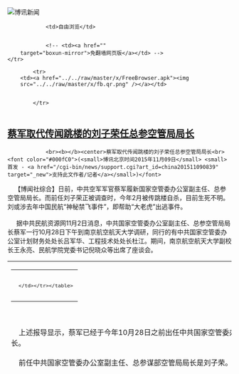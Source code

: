 

<img src="../../raw/master/x/logo_40.gif" alt="博讯新闻"/>
<table>
    <tr>
                
                <td>自由浏览</td>
        
        
                <!-- <td><a href=""
        target="boxun-mirror">免翻墙网页版</a></td> -->
    </tr>
    
            <tr>
        <td><a href="../../raw/master/x/FreeBrowser.apk"><img
        src="../../raw/master/x/fb.qr.png" /></a></td>

        
            </tr>
</table>
<h2>
	<a href="http://www.boxun.com/news/gb/china/2015/11/201511090839.shtml" target="boxun-mirror">蔡军取代传闻跳楼的刘子荣任总参空管局局长</a>
</h2>
<p><tr>
<td class="F11" colspan="2" style="line-height:18pt; font-family:宋体; font-size: 12pt;padding:10px;border-top:0"> 

                <br><b></b><center>蔡军取代传闻跳楼的刘子荣任总参空管局局长<br><font color="#000fC0">(<small>博讯北京时间2015年11月09日</small> <small>首发 - <a href="/cgi-bin/news/support.cgi?art_id=china201511090839" target="_new">支持此文作者/记者</a></small>)</font>
</center>
                <!--bodystart-->     【博闻社综合】日前，中共空军军官蔡军履新国家空管委办公室副主任、总参空管局局长。而前任刘子荣正被调查时，今年2月被传跳楼自杀，目前生死不明。刘或涉去年中国民航“神秘禁飞事件”，即帮助“大老虎”出逃事件。<br>
    <br>
     据中共民航资源网11月2日消息，中共国家空管委办公室副主任、总参空管局局长蔡军一行10月28日下午到南京航空航天大学调研，同行的有中共国家空管委办公室计划财务处处长吕军华、工程技术处处长杜江。期间，南京航空航天大学副校长王永亮、民航学院党委书记倪晓众等出席了座谈会。 
<table cellpadding="4" align="left" border="0" width="300" height="250"><tr><td>
<table cellpadding="2" cellspacing="0" border="0"><tr><td align="center" style="line-height:18pt; font-family:宋体; font-size: 10pt;padding:10px;border-top:0">

<!-- boxun.com_300x250_article-embed_chinese -->

<!-- boxun.com_300x250_article-embed_chinese -->
<div id="box006">
<script type="text/javascript">

</script>
</div>


     </td></tr></table>
</td></tr></table>
<br>
                       <br>
    上述报导显示，蔡军已经于今年10月28日之前出任中共国家空管委办公室副主任、总参空管局局长一职。蔡军曾任中共空军司令部航管部部长。<br>
    <br>
    前任中共国家空管委办公室副主任、总参谋部空管局局长是刘子荣。<br>
    <br>
    而据法广于 2015-02-12报道，中国空域管制的最高机构国家空管委办公室，副主任刘子荣大校于本月10日跳楼自杀，目前生死不明。报道指，刘跳楼前正接受军委纪委的调查。<br>
    <br>
    有港媒指刘子荣应知晓去年7月到8月波及华北地区12大机场航班“神秘禁飞事件”的内幕。也有分析称，刘或因帮助“大老虎”出逃而接受军纪委调查。<br>
    <br>
    当时民航“禁飞”期间，有消息称，中共一高级将领男扮女装、使用假护照企图出逃被海关拦截，其级别与不薄（注：徐才厚）相当。该消息暗指郭伯雄出逃。<br>
    <br>
    “神秘禁飞事件”期间，外界广传多名空军将领被调查，其中包括北京军区空军政治部副主任陈红岩、广州军区空军后勤部部长王声、成都军区空军政治部主任王毅等。<br>
    <br>
    目前，此传言中提及的3名空军将领中，除成都军区空军政治部主任王毅外，陈红岩和王声被调查。<br>
    <br>
    空管委目前的主任是副总理马凯，这个职位自空管委在1986年1月成立以来，一般皆由国务院副总理兼任，在马凯之前的主任有李鹏、邹家华、吴邦国、黄菊和张德江。<br>
    <br>
    博闻社详细报道：<a href="http://bowenpress.com/news/bowen_39131.html">蔡军取代传闻跳楼的刘子荣任总参空管局局长</a>
 [博讯首发,转载请注明出处]- <a href="/cgi-bin/news/support.cgi?art_id=china201511090839" target="_new">支持此文作者/记者</a><!--bodyend-->(博讯 boxun.com) <br><!----> 330839       
<hr>
<table width="620"><tr><td>
<b></p>
<p>
	<small> ============== 8小时前</small>
</p><h2>
	<a href="http://www.boxun.com/news/gb/china/2015/11/201511071535.shtml" target="boxun-mirror">新华社女记者齐力反腐受迫害含冤惨死请看博讯热点：打压媒体和记者</a>
</h2>
<p><tr>
<td class="F11" colspan="2" style="line-height:18pt; font-family:宋体; font-size: 12pt;padding:10px;border-top:0"> 

                <br><b></b><center>新华社女记者齐力反腐受迫害含冤惨死<br><font color="blue" size="2">请看博讯热点：<a href="/hot/xinwenziyou.shtml">打压媒体和记者
</a></font><br><font color="#000fC0">(<small>博讯北京时间2015年11月07日</small> <small>首发 - <a href="/cgi-bin/news/support.cgi?art_id=china201511071535" target="_new">支持此文作者/记者</a></small>)</font>
</center>
                <!--bodystart-->      齐力（前排中）1998年和新华社记者在一起。<br>
    <div align="center"><img src="http://www.open.com.hk/images/upload_images/20151023reader.jpg" width="500"></div>
<br>
    <br>
    2015年10月17日，新华社原《人居》杂志记者齐力的家人怀抱着她的骨灰，从千里之外的兰州回到北京，安葬在北京近郊离她母亲不远的墓地里。斯人逝去，家人悲痛不已。<br>
    <br>
    2014年4月8日，因参与举报内部腐败惨遭冤狱错案导致身体营养极度不良的齐力，被家人紧急送往解放军306医院，初步诊断为极重度缺铁性贫血、低蛋白血症、低钾血症、腹腔积液等八大疾病，不久发现罹患严重的结肠癌并伴出血，遂被紧急转往北京解放军某部总医院，5月19日，院方组织专家作了切除手术，身体严重消瘦脱形的齐力被重点监护，经受了人生命运的严峻考验。这一天，恰恰也是她与另一名新华社记者冯杰遭受冤狱错案九周年的纪念日。<br>
    <br>
    2005年5月19日，她和同事冯杰因举报新华社个别官员的青岛土地腐败，被腐败贪官倒打一耙，构陷伪证和多种罪名，先后移交司法，投入监牢，从此开始了人间炼狱和长达十年的维权上访之路。<br>
    <br>
     此案惊动高层。<br>
    <br>
    2009年，最高人民法院查明并认定记者案件是一个错案，齐力、冯杰先后两次被一审、二审两级法院宣判无罪；2010年，他们举报的腐败分子被新华社“开除党籍，开除公职”；2013年，举报人之一的冯杰被新华社恢复记者工作，但齐力仍在蒙受不白之冤。<br>
    <br>
           本该同时与冯杰恢复工作的齐力，在新华社个别人的影响下被人为搁置，而这一搁置，导致阴阳两界，竟然成了女记者齐力与世人的永别。<br>
    <br><center><font size="4"><b>             记者举报新华社土地腐败相继被抓捕</b></font></center>
<br>
    <br>
    1995年，齐力被人招聘到新华社山东分社，有人蒙骗并颁发给她“新华社记者证”，实际上是在新华社山东分社从事多个部门的经营工作，长达八年。2003年，她被调聘为新华社《人居》杂志记者，在山东地区继续为新华总社所属的《人居》杂志采编稿件，并代理经营任务。<br>
    <br>
    2003年5月，国家审计署、国土资源部等“五部委”在青岛崂山等地清理违法占地，新华社青岛支社的两宗非法用地曝光。《中国审计》等媒体曾对此进行了报导。<br>
    <br>
     这两宗土地，是青岛支社原社长刘海民利用批评报道向崂山区委原书记王雁要求划拨的“新华社办公用地”。其中一宗42亩位于青岛市黄金地段，刘海民秘密倒卖给两家个体开发商，分别建成“碧佛利山庄”和“碧佛林山庄”，售出的商品房达4万平方米，涉案约6亿元。<br>
    <br>
     随着“五部委”对崂山土地非法开发的查实，王雁、于志军等一批地方贪官被逮捕法办，震惊全国的“崂山土地大案”案发，但在新华社高官庇护下，涉案的新华社官员没有受到任何处理。<br>
    <br>
    2003年8月，驻青岛的新华社高级记者冯杰和支社职工依据程序向上级组织实名举报土地腐败，齐力也参与举报，并当面向总社相关领导控告内部腐败，由此引来杀身之祸，相继被查。<br>
    <br>
    2003年11月，新华社监察局张彦民等人随着“视察”的新华社社长田聪明到山东分社，表面上调查青岛土地腐败大案，实际上却在秘密排查反腐举报人。不久，诬告齐力为“社会不法人员、无业人员”、伙同冯杰“违规索取宣传费”的匿名信集中出笼。<br>
    <br>
    2005年5月初，冯杰向新华社社长田聪明实名举报山东分社社长张民华、青岛支社社长刘海民和总社纪检干部张彦民在崂山土地大案中涉嫌腐败及打击报复举报人等问题。5月10日，新华社却派张彦民等人对冯杰立案审查，审查全程被完整的记录在一张录音光盘上，双方针锋相对，争辩激烈：<br>
    <br>
     冯杰：“按你的说法，杀头都可以了，我都被判死（刑）了”<br>
    <br>
    张彦民：“你死了，你活该！”・・・・・・“领导叫你死，你就得死！”<br>
    <br>
    一位内幕知情者事后称：“田聪明直接指示张民华找山东省委书记，要张高丽在他的电话记录上签字，交省政法委和省公安厅逮捕冯杰。在中国，有这样部门直接出面干涉司法，逮捕自己手下人的吗？这不是明显的打击报复整人吗？”<br>
    <br>
    2005年5月19日，正住院的冯杰，被张民华和张彦民率领的公安干警强行拔掉针头，秘密抓走。<br>
    <br>
     同年8月6日，被人出具众多伪证诬告为“假记者”的新华社《人居》杂志记者齐力又遭拘捕。<br>
    <br><center><font size="4"><b>            新华社出具大量伪证   真记者被诬告为“假记者”</b></font></center>
<br>
    <br>
    连续四天三夜80多个小时的刑讯逼供，让记者忍受了难以名状的痛楚，非法取证37天，“敲诈勒索”罪仍不成立，但在以权压法和贪官合谋下，遂被改以“诈骗”罪名强行逮捕。<br>
    <br>
     十个月的反复侦查，证据不足，检察院决定撤诉。但张民华急赴青岛，导致强行起诉。<br>
    <br>
     又经十个月的三次公开审理，一审法院查明了所谓的诈骗犯罪指控，实质上是冯杰介绍齐力完成社办报刊广告代理业务、为新华社创收的基本事实，俗称“拉广告”。<br>
    <br>
     起诉书指控的焦点，是冯杰虚构齐力的记者身份。而法庭查明的真相是，齐力的经营人员和记者身份，是山东分社和新华社《人居》杂志社授予并公示的，不是冯杰虚构的。<br>
    <br>
     法庭查明，冯杰只是一个介绍人，没有参入经营和分配，分文未得。两位记者主观上没有占有他人财物的目的，客观上没有虚构事实和隐瞒真相，也没有占有他人财物的结果。<br>
    <br>
     新华社个别人为诬告陷害反腐记者，出具了大量的伪证：<br>
    <br>
     如，新华社诬陷齐力是社会上的“无业不法人员”；经法庭查实，齐力自1995年就被聘约山东分社工作，有多年的工资档案和诸多旁证，直至2003年，整整八年的工作经历，形成完整的证明体系。<br>
    <br>
     如，齐力自2003年被聘约为新华社《人居》杂志记者，直至2005年受迫害被捕时，《人居》杂志每一期的版权页“记者部”名单上都刊有齐力的名字，并有许多署名“人居记者：齐力”的文章和照片，总编辑刘广军曾亲笔书写了多封“记者介绍信”，案发后却谎称齐力是“假记者”；直至法庭传讯，经过司法鉴定，证实是刘广军出具伪证・・・・・・<br>
    <br>
    齐力被人构陷为“假记者”的依据之一是她没有国家新闻出版署统一颁发的《新闻记者证》，实践中，报社的聘任记者大量存在，律师指称，如按照这一“标准”，新闻界的近半记者都是“假记者”。而事实上，齐力证件齐全，经司法审查，其新华社《人居》记者的身份铁证如山。<br>
    <br>
     经过多年司法审查，两级人民法院对齐力在新华社工作十年的经历和《人居》杂志记者的身份予以确认，《国家赔偿书》明确认定：“齐力，新华社《人居》杂志记者”，这与新华社的虚假报案公文中诬陷齐力是“社会无业人员”等形成鲜明对照。<br>
    <br>
     庭审查明，新华社移交司法的40余份证言和公函，伪证多达37份，令人震惊。<br>
    <br><center><font size="4"><b>            最高法和两级法院： 记者无罪  八大罪名莫须有</b></font></center>
<br>
    <br>
     一审法院前后两个合议庭均认定记者无罪，但在上级权力的粗暴干涉下，2007年2月3日，法院还是以“诈骗罪”罪名，强行判决齐力、冯杰两名记者有期徒刑三年、缓刑四年，酿出冤案。<br>
    <br>
        面对权大还是法大，中国法学会刑法研究会会长赵秉志及周道鸾、陈兴良、张明楷、陈卫东、田文昌等著名专家对本案进行了联合论证，结论是：冯杰介绍和齐力为社办报刊代理广告的行为不符合诈骗罪的构造，记者没有虚构事实和占有他人财物，不构成诈骗罪。<br>
    <br>
     法学专家指出，青岛公、检、法几道司法程序，没能阻止冤假错案的发生，令人遗憾。<br>
    <br>
    2007年7月25日，青岛二审法院公开审理此案。律师指出：一审判决的认定事实和法律适用严重不当，没有受害人的诈骗案是一大新闻，如果就此强判记者诈骗罪，那么，中国有“拉广告”行为的数十万记者都会成为诈骗犯。<br>
    <br>
     开庭之后，久拖不判，长达两年。<br>
    <br>
     有人罗列出八大罪名，均不成立，二审期间长达745天没有结案，后上报多种罪名请示至北京。<br>
    <br>
     最高人民法院全面慎重的阅卷审查案件，表现出的法治精神和证据原则令人尊重。2009年2月，最高人民法院一纸权威结论，为权法之间摇摆不定的案件明确定性：记者无罪。<br>
    <br>
     新华社有人在省、市、区三级法院干涉司法公正，二审法院裁定：发回重审，案件又久拖不判。<br>
    <br>
    2009年11月3日，一审法院重新开庭审查后依法判决：<br>
    <br>
     被告人冯杰无罪。被告人齐力无罪。<br>
    <br>
     但新华社频繁干涉司法的后果，是在《无罪判决书》中强加违纪猜测，记者当庭抗议，提出上诉。<br>
    <br>
    2010年2月3日，青岛二审法院纠正了一审法院对冯杰、齐力二人共同行为的错误认定，否决了对冯杰撰写批评报导的不实猜测，下达了纠正一审错误、维持记者无罪、无错的终审判决。<br>
    <br>
     经过长达4年7次公开或秘密开庭的司法审查，一审法院和二审法院的两次无罪无错判决，不仅从法律层面上，还从纪律层面上，查明了记者无罪、无错的案件真相，彻底还以清白。<br>
    <br><center><font size="4"><b>  新华社对腐败分子网开一面     但对反腐举报人冷酷无情</b></font></center>
<br>
    <br>
     记者被判无罪后，中纪委驻新华社纪检部门对记者举报的青岛土地腐败大案再一次进行了内部调查，查实了腐败问题，宣告记者举报属实。但在个别人的包庇下，2010年底，新华社仅仅宣布对青岛支社原社长刘海民“开除党籍，开除公职”、责令山东分社原社长张民华做出深刻检查，并没有把犯罪嫌疑人移交司法。<br>
    <br>
     在记者的持续举报下，最高人民检察院曾指示基层检察院司法调查青岛土地腐案，犯罪嫌疑人基本被锁定，但嫌犯妻子数度跑北京，求见新华社的“保护伞”，土地腐案调查中止，再次成为悬案。<br>
    <br>
     迟到的正义，还在徘徊。<br>
    <br>
     在中央强劲反腐和中央督导组、中央巡视组相继进驻新华社的背景下，2013年8月2日，新华社召开协调会，决定对冯杰、齐力恢复工作。但下发的《会议纪要》显示，并没有给记者反腐受害的案件性质作出定性准确的组织结论，没有恢复名誉和平反昭雪，更没有对记者齐力恢复工作、名誉和待遇。<br>
    <br>
     要求隐去姓名的同事说，新华社仅仅公布让冯杰上班，齐力没有恢复工作，到底是怎么一回事，大家还是一头雾水。面对尴尬的处境，记者发问：反腐举报人，难道只有被逮捕、被判刑、被冷遇、被禁言、被追杀、被边缘化的命运吗！<br>
    <br>
     常年的冤狱错案，让齐力痛不欲生。她曾在鸣冤信中，如泣如诉的控告了冤狱造成的悲惨命运：被非法羁押期间，她被剥夺了人生自由，生命权、人格权、名誉权等惨遭践踏，基本的人权不得保障。长期的营养不良、严重贫血，导致骨瘦如柴、血管扁瘪，多次晕厥，抢救时针头都扎不进血管・・・・・・<br>
    <br>
    图为在北京解放军某部总医院重症监护室的女记者齐力<br>
    <img src="http://www.boxun.com/news/images/2015/11/201511071535china2.jpg" alt="新华社女记者齐力反腐受迫害含冤惨死"><p><br>
    <br>
    多年的惊恐、愤懑、压抑、焦虑和没有来源的生活压力，让齐力及其家人身心受到严重摧残，齐力和弟弟、小妹相继罹患癌症，全家人陷入几近绝望的境地。十年的严重营养不良和极度贫血，让齐力的血红蛋白仅仅剩下不足2克，生命垂危，经医院紧急抢救，九死一生的齐力还是没有摆脱炼狱癌病的魔爪。<br>
    <br>
     期间，冯杰多次呼吁新华社尽快按照协调会决定恢复齐力工作，伸以援手，齐力也多次抱病信访，齐力的家人也多次上访找到社领导，但新华社置若罔闻，彼此推诿。<br>
    <br>
     残酷的冤狱折磨，和新华社的无情冷漠，带给齐力和家人致命的打击，2014年3月，备受惊吓的齐力老母亲不幸故逝。时隔一年多，饱尝苦难的齐力也撒手西去。<br>
    <br>
     齐力的家人赵洪（音）悲愤的说：“新华社这样的不讲法治、不讲公理，诬陷好人，见死不救，天理何在啊”。<br>
    <br>
     记者辗转联系上另一举报人家人，冯杰律师表示：国家宪法和法律明确规定“任何组织和个人不得非法经营土地”，但新华社个别官员在青岛、济南等地非法经营倒卖多宗土地，涉案422亩，案值高达几十亿元。新华社有人公开的包庇腐败，对腐败分子网开一面，但对反腐举报人却残酷迫害，无情打击。迫害的司法手段用尽了，又长期使用拖时间、推皮球、找问题、不作为等行政手段，软刀子杀人，齐力和她母亲为此付出了生命的代价，教训惨痛。<br>
    <br>
     冯杰方面指称，他们举报的土地腐案，无论从涉案金额上，还是从涉案高官级别上，以及对反腐举报人制造冤狱“杀人灭口”、包庇腐败分子逍遥法外的涉案性质上，已成为新华社八十多年历史上最严重的贪渎腐败系列案件。<br>
    <br>
    新华社迫害反腐记者证据:图为身戴手铐脚镣在监牢中蒙冤受难的新华社记者冯杰。<br>
    <img src="http://www.boxun.com/news/images/2015/11/201511071535china3.jpg" alt="新华社女记者齐力反腐受迫害含冤惨死"></p>
<p><br>
    <br>
     冯杰和齐力家人坚信，腐败分子和制造命案、包庇腐败的渎职犯罪者，迟早会遭到人民的清算，以告慰含冤惨死的反腐英灵，彰显天道正义。 （郑义）
 [博讯首发,转载请注明出处]- <a href="/cgi-bin/news/support.cgi?art_id=china201511071535" target="_new">支持此文作者/记者</a><!--bodyend-->(博讯 boxun.com) <br><!-- .hk/images/upload_images/20151023reader.jpg http://upload.bx.tl/news/temp13/201511070034361.JPG http://upload.bx.tl/news/temp13/201511070034362.jpg--> 131535       
</p>
<hr>
<table width="620"><tr><td>
<b></p>
<p>
	<small> ============== 2天前</small>
</p><h2>
	<a href="http://www.boxun.com/news/gb/intl/2015/11/201511062028.shtml" target="boxun-mirror">消息证实：香港出版商阿海被从泰国绑架回国！请看博讯热点：打压媒体和记者</a>
</h2>
<p><tr>
<td class="F11" colspan="2" style="line-height:18pt; font-family:宋体; font-size: 12pt;padding:10px;border-top:0"> 

                <br><b></b><center>消息证实：香港出版商阿海被从泰国绑架回国！<br><font color="blue" size="2">请看博讯热点：<a href="/hot/xinwenziyou.shtml">打压媒体和记者
</a></font><br><font color="#000fC0">(<small>博讯北京时间2015年11月06日</small> <small>首发 - <a href="/cgi-bin/news/support.cgi?art_id=intl201511062028" target="_new">支持此文作者/记者</a></small>)</font>
</center>
                <!--bodystart-->                     李 方<br>
    <br>
    今天，根据可靠消息来源证实，已经失踪两周的瑞典籍香港出版商阿海（桂民海），确实被中共从泰国境内绑架回国。一同被抓的有四人，另一人吕波，其他两人目前不知姓名，他们是阿海在香港出版公司的员工，均是在深圳被抓。<br>
    此前，来自泰国和香港的消息，已经在猜测阿海失踪缘于中共绑架。今天的消息来源更进一步证实此事属实，但是消息来源要求不得透露来自何方，以免被中共扣上泄密或刺探情报罪名。<br>
    阿海在泰国芭提雅有一处公寓，估计是在这里居住期间被盯上和带走。如果阿海被弄回国内，预计会被扣上间谍罪的帽子，判刑。<br>
    昨日博讯曾有消息报道此事。<br>
    桂明海（阿海）北大毕业后到德国留学，后入籍瑞典。近年到香港创办一些出版社，专门出版政治书籍；还与人合作创办巨流发行公司，并于去年收购了铜锣湾书店。阿海等出版的书籍遍布在尖沙咀、旺角、北角、铜锣湾的报摊。阿海为瑞典国籍，还有消息称，阿海创办的巨流发行公司和铜锣湾书店的吕波等三名员工，已在深圳被抓。<br>
    阿海数年来在香港出版了一些政治类图书，以揭露中共贪腐内幕和北京高层内斗为卖点，一些图书经过游客之手传到了国内。其中也不乏写到习近平等现任中共领导人黑幕的。据香港出版界人士认为，这些所谓的揭露黑幕，也许刺伤了现任领导层，是阿海被从泰国绑架的主要原因。<br>
    这是中共近年来又一次跨境政治绑架。以前较为著名的是王炳章。泰国这边曾经绑架了一个不知名的大陆异议人士王一鸣。<br>
    对于香港出版界，2013年10月香港晨钟书局总编辑姚文田在深圳被抓，后被以偷运化学品的“罪名”判监10年。 2014年5月30日，《新维》、《脸谱》杂志老板王建民被深圳市公安局抓捕。种种迹象表明，北京当局已经多方位对香港出版业人士进行打压。<br>
    据传，最近中共国安部门出版了一本污蔑海外民运界的书，其中就有一节专门写到了桂民海。如下：<br>
    <img src="http://www.boxun.com/news/images/2015/11/201511062028intl1.jpg" alt="消息证实：香港出版商阿海被从泰国绑架回国！"><p><br>
    书名《婆娑谍影》<br>
    <img src="http://www.boxun.com/news/images/2015/11/201511062028intl2.jpg" alt="消息证实：香港出版商阿海被从泰国绑架回国！"></p>
<p><br>
    第九个是桂民海<br>
    <img src="http://www.boxun.com/news/images/2015/11/201511062028intl3.jpg" alt="消息证实：香港出版商阿海被从泰国绑架回国！"></p>
<p><br>
    写桂民海的一节<br>
    <img src="http://www.boxun.com/news/images/2015/11/201511062028intl4.jpg" alt="消息证实：香港出版商阿海被从泰国绑架回国！"></p>
<p>
 [博讯首发,转载请注明出处]- <a href="/cgi-bin/news/support.cgi?art_id=intl201511062028" target="_new">支持此文作者/记者</a><!--bodyend-->(博讯 boxun.com) <br><!-- http://upload.bx.tl/news/temp13/201511060521381.jpg http://upload.bx.tl/news/temp13/201511060521382.jpg http://upload.bx.tl/news/temp13/201511060521383.jpg http://upload.bx.tl/news/temp13/201511060521384.jpg--> 4882028       
</p>
<hr>
<table width="620"><tr><td>
<b></p>
<p>
	<small> ============== 3天前</small>
</p><h2>
	<a href="http://www.boxun.com/news/gb/china/2015/11/201511060853.shtml" target="boxun-mirror">中石化更多黑幕：新旧高层勾结、巨额资金流失请看博讯热点：反腐打老虎</a>
</h2>
<p><tr>
<td class="F11" colspan="2" style="line-height:18pt; font-family:宋体; font-size: 12pt;padding:10px;border-top:0"> 

                <br><b></b><center>中石化更多黑幕：新旧高层勾结、巨额资金流失<br><font color="blue" size="2">请看博讯热点：<a href="/hot/tiger.shtml">反腐打老虎
</a></font><br><font color="#000fC0">(<small>博讯北京时间2015年11月06日</small> <small>首发 - <a href="/cgi-bin/news/support.cgi?art_id=china201511060853" target="_new">支持此文作者/记者</a></small>)</font>
</center>
                <!--bodystart-->     《博讯》杂志11月号独家曝光中石化高层淫乱、腐败，引起业界关注，博讯接连收到更多资料，令人震惊的更多黑幕将逐渐揭开。<br>
    <br>
     最新信息显示，10月15日，中国石化集团公司在海南洋浦组织召开中石化（香港）海南洋浦成品油保税库建设项目问题整改工作现场会，声称要进一步贯彻落实中央巡视组反馈意见，加大整改力度，强化责任追究，发挥警示作用，推进全面从严治党、从严治企，为企业持续健康发展提供坚强保障。与会者观看了《查处洋浦成品油保税库建设项目违纪违法系列案件纪实片》，对相关违规违纪违法问题查处情况进行了通报，十建公司 、中石化 （香港）公司、工程部、集团财务部、炼化工程公司等5家单位做了表态发言。 
<table cellpadding="4" align="left" border="0" width="300" height="250"><tr><td>
<table cellpadding="2" cellspacing="0" border="0"><tr><td align="center" style="line-height:18pt; font-family:宋体; font-size: 10pt;padding:10px;border-top:0">

<!-- boxun.com_300x250_article-embed_chinese -->

<!-- boxun.com_300x250_article-embed_chinese -->
<div id="box006">
<script type="text/javascript">

</script>
</div>


     </td></tr></table>
</td></tr></table>
<br>
                       <br>
    但是他们没有公开的一个秘密就是，这是一个根本不应该投资的项目！完全是苏树林当政时期，为他及家人谋取私利而度身定做的项目，由时任香港公司的一把手张国强〔巳因受贿罪被香港法院判刑〕具体实施执行的。所以这不是一个仅仅是投资失误的项目，从开头就注定是一个盗取国家财产的陷井，所有的工程都由苏的家人暗中包揽再转包。至今工程费用巳超支逾20亿。苏调任高升后，接任的傅成玉明知项目有问题却装聋作哑，继续投资支持，对张国强及有关人等给予庇护，自己也从中渔利。所以张国强最终是因在香港受贿被廉政公署拘捕，而非中石化主动采取措施，从而可见中石化高层是如何狼狈为奸的！<br>
    <br>
    消息称，还有以下至今未有处理的事项：<br>
    广东石化的财务总监田杭良擅自挪用5000万美元给民企广东南方石油公司的肖亮平使用，所涉资金至今未能追回。但未闻任何处理措施，竟不了了之？<br>
    <br>
    集团财务总监戴厚良兼任香港中石化化工销售公司董事长，该化工销售公司的业务负责人竟内外勾结，开出信用证购货，而对方只使用假单椐兑现信用证，并无实质交货。导致近一亿美元的流失！至今亦未闻有任何的处理，又是不了了之？<br>
    <br>
    曾因张国强受贿案件而被香港廉政公署要求协助调查的中石化香港公司燃油公司负责人张伟，每年都令公司业务亏损3至5亿元。目前仍然消遥自在，视中纪委的禁令如无物。就在10月25日左右还使用公费在深圳东部华侨城打高尔球及吃喝玩乐。<br>
    <br>
    看看中石化集团的内部管理已经到了何等混乱的地步？对抗中央及中纪委的决心是如何之大！<br>
    <br>
    本系列报道博讯将会不断跟进。
 [博讯首发,转载请注明出处]- <a href="/cgi-bin/news/support.cgi?art_id=china201511060853" target="_new">支持此文作者/记者</a><!--bodyend-->(博讯 boxun.com) <br><!----> 400852       
<hr>
<table width="620"><tr><td>
<b></p>
<p>
	<small> ============== 3天前</small>
</p><h2>
	<a href="http://www.boxun.com/news/gb/intl/2015/11/201511061824.shtml" target="boxun-mirror">确认：中共已替姜野飞董广平缴罚金，紧急联络接收国请看博讯热点：抗议示威</a>
</h2>
<p><tr>
<td class="F11" colspan="2" style="line-height:18pt; font-family:宋体; font-size: 12pt;padding:10px;border-top:0"> 

                <br><b></b><center>确认：中共已替姜野飞董广平缴罚金，紧急联络接收国<br><font color="blue" size="2">请看博讯热点：<a href="/hot/protest.shtml">抗议示威
</a></font><br><font color="#000fC0">(<small>博讯北京时间2015年11月06日</small> <small>首发 - <a href="/cgi-bin/news/support.cgi?art_id=intl201511061824" target="_new">支持此文作者/记者</a></small>)</font>
</center>
                <!--bodystart-->                                李 方<br>
    <br>
     联合国难民署官员说：中共替姜野飞董广平交了罚金 
<table cellpadding="4" align="left" border="0" width="300" height="250"><tr><td>
<table cellpadding="2" cellspacing="0" border="0"><tr><td align="center" style="line-height:18pt; font-family:宋体; font-size: 10pt;padding:10px;border-top:0">

<!-- boxun.com_300x250_education-article-embed_chinese -->
<div id="box011">
<script type="text/javascript">

</script>
</div>

     </td></tr></table>
</td></tr></table>
<br>
                       今日下午得到消息，联合国难民署官员约谈姜野飞妻子楚玲，和董广平妻子谷书花，明确告诉他们：“中共已经在今天上午替姜野飞董广平缴纳了罚金，因此，现在他们二人随时有被引渡危险。”<br>
    <br>
    难民署火速批准姜野飞董广平家属难民身份<br>
    与此同时，难民署启动紧急措施，于今天下午，快速批准了楚玲、谷书花和女儿董雪睿的难民身份，为第三国接收他们扫清了障碍。<br>
    难民署官员说，他们也在紧急联络接收国，接收他们。<br>
    楚玲告诉记者：“今天下午，我在联合国难民署泰国办事处门口举牌，要求救助我丈夫，UN官员将我叫进去，在办公室和我正式谈话，并且有翻译。翻译明确说，中共已经在今天早上替我丈夫和董广平交了罚款。难民署官员说，他们也很紧张，正在紧急运作。随后，递给了我难民证，我被快速批准了。官员还说，要我们尽快筹集每人5万泰铢的保释金，将二人保释出来。官员说，他们关在移民监狱里，难民署不能保证他们的安全。”<br>
    “现在，筹集这5万泰铢保释金是个大麻烦。”楚玲对记者说。<br>
    记者同时拨通谷书花电话，正是她也在今天下午和女儿一起获批难民身份。“今天下午难民署通知我很女儿，给了我们难民证。现在5万泰铢保释金和联系接收国，是最大的问题。”谷书花说。<br>
    <br>
    呼吁紧急捐款，帮助姜野飞董广平缴纳保释金！<br>
    姜野飞、董广平现在继续每人五万泰铢（约合一万元人民币）保释金，难民署官员说，他们在移民监狱里面很难保证安全，保释出来等待接收过安置，相对会安全些。目前，他们的家属已经开通了捐款账号，紧急呼吁各方同仁，积极帮助捐款。<br>
    账户持有人：楚玲、谷书华；账户监管人：黎小龙、颜伯钧、杨崇；账户资金专款专用，实行月报表定期公开，希望全社会监督。<br>
        Account Name:MRS.GU SHUHUA（账户名称：古书花）<br>
        Account No.1540092178（账号：1540092178）<br>
        SWIFT CODE:KRTHTHBK<br>
        ADDRESS:KRUNGTHAI BANK PCL THAILAND<br>
         TALHADNOI BRANCH(200154)<br>
         1976 KAOLHAM RD. TALHADNOI, SAMPANTAWONG,<br>
         BANGKOK 10100 THAILAND <br>
         BANK TEL. +6622364866-7(银行电话)<br>
        姜野飞夫人楚玲电话：+66955809380<br>
    <br>
    http://www.boxun.com/news/gb/intl/2015/11/201511031804.shtml#.Vjx9WfkrLIU<br>
     
 [博讯首发,转载请注明出处]- <a href="/cgi-bin/news/support.cgi?art_id=intl201511061824" target="_new">支持此文作者/记者</a><!--bodyend-->(博讯 boxun.com) <br><!----> 1901824       
<hr>
<table width="620"><tr><td>
<b></p>
<p>
	<small> ============== 3天前</small>
</p><h2>
	<a href="http://www.boxun.com/news/gb/china/2015/11/201511060242.shtml" target="boxun-mirror">刘云山之子刘乐飞并未被调查，与中信证券无关请看博讯热点：刘云山</a>
</h2>
<p><tr>
<td class="F11" colspan="2" style="line-height:18pt; font-family:宋体; font-size: 12pt;padding:10px;border-top:0"> 

                <br><b></b><center>刘云山之子刘乐飞并未被调查，与中信证券无关<br><font color="blue" size="2">请看博讯热点：<a href="/hot/liuyunshan.shtml">刘云山
</a></font><br><font color="#000fC0">(<small>博讯北京时间2015年11月06日</small> <small>首发 - <a href="/cgi-bin/news/support.cgi?art_id=china201511060242" target="_new">支持此文作者/记者</a></small>)</font>
</center>
                <!--bodystart-->     【博闻社综合】近日，多家海外中文媒体相继报道刘云山之子刘乐飞被停职审查、双规、其亲信疑涉违法交易被捕等文章，指中信产业投资基金管理有限公司董事长兼首席执行官、中信证券董事兼副董事长刘乐飞因金融腐败被调查，甚至已被双规，金融界人人自危。其实，从今年8月中信证券高管徐刚等人被查开始，就有传闻此事与刘乐飞关联。而据中信集团的高层透露，刘乐飞目前一切正常，中信证券高管被调查一事与其并无关系。<br>
    <br>
     刘乐飞1973年出生，自2014年3月起担任中信证券副董事长。刘乐飞在中信证券任副董事长职务，是根据法律规定做出的制度安排。中信产业基金是中信证券的大股东，刘乐飞作为中信产业基金的董事长兼CEO，理应兼任中信证券副董事长，但他并不参与中信证券的任何决策，中信产业基金与中信证券是两个完全独立的实体。 
<table cellpadding="4" align="left" border="0" width="300" height="250"><tr><td>
<table cellpadding="2" cellspacing="0" border="0"><tr><td align="center" style="line-height:18pt; font-family:宋体; font-size: 10pt;padding:10px;border-top:0">

<!-- boxun.com_300x250_education-article-embed_chinese -->
<div id="box011">
<script type="text/javascript">

</script>
</div>

     </td></tr></table>
</td></tr></table>
<br>
                       <br>
    <a href="http://bowenpress.com/news/bowen_38455.html">刘云山之子刘乐飞并未被调查</a>
 [博讯首发,转载请注明出处]- <a href="/cgi-bin/news/support.cgi?art_id=china201511060242" target="_new">支持此文作者/记者</a><!--bodyend-->(博讯 boxun.com) <br><!----> 270242       
<hr>
<table width="620"><tr><td>
<b></p>
<p>
	<small> ============== 3天前</small>
</p><h2>
	<a href="http://www.boxun.com/news/gb/pubvp/2015/11/201511032234.shtml" target="boxun-mirror">中石化高层集体淫乱背后的腐败：顶风作案仍不收手请看博讯热点：情妇反腐</a>
</h2>
<p><tr>
<td class="F11" colspan="2" style="line-height:18pt; font-family:宋体; font-size: 12pt;padding:10px;border-top:0"> 

                <br><b></b><center>中石化高层集体淫乱背后的腐败：顶风作案仍不收手<br><font color="blue" size="2">请看博讯热点：<a href="/hot/qingfu.shtml">情妇反腐
</a></font><br><font color="#000fC0">(<small>博讯北京时间2015年11月03日</small> <small>首发 - <a href="/cgi-bin/news/support.cgi?art_id=pubvp201511032234" target="_new">支持此文作者/记者</a></small>)</font>
</center>
                <!--bodystart-->     《博讯》杂志十一月号独家刊登一个发生于中石化内部高层淫乱的真实故事，中石化的员工早就听闻，而且在一个个公共情妇的背后，确实掩盖着许许多多、十分丑恶的腐败现象！至今如此，顶风作案。<br>
    <img src="http://www.boxun.com/news/images/2015/10/201510301250china1.jpg"><br>
     当年由于苏树林、傅成玉、王天普历届高层的庇护，有这样一大群腐败分子盘踞在各个要害岗位上，集团副总兼香港公司董事长张建华、董事、高级副总裁兼财务总监戴厚良都是其中一份子。他们通过中石化香港公司的负责人张为在华东、华南、香港、新加坡输送利益大肆捞钱，二张狼狈为奸互相利用，对燃料油业务一手遮天，据为己有，中饱私囊，严重损害国企利益，与某些上市公司勾结，转移资产。令香港公司一年就蒙受了数十亿的损失，还有巨额资金不知去向。他们巳成为贪得无厌的硕鼠和蛀虫。 
<table cellpadding="4" align="left" border="0" width="300" height="250"><tr><td>
<table cellpadding="2" cellspacing="0" border="0"><tr><td align="center" style="line-height:18pt; font-family:宋体; font-size: 10pt;padding:10px;border-top:0">

<!-- boxun.com_300x250_article-embed_chinese -->

<!-- boxun.com_300x250_article-embed_chinese -->
<div id="box006">
<script type="text/javascript">

</script>
</div>


     </td></tr></table>
</td></tr></table>
<br>
                       <br>
    在香港公司前一把手张国强被香港法院判刑后，中石化香港公司在仍然被廉政公署监控调查近一年的情况下，仍对各项反腐工作置若罔闻，仍不收手，胆大妄为，以身试法。中化石集团对被廉政公署调查的与张国强案有关的嫌疑分子既不跟进调查也不处理，更有甚之的是中纪委巡查组对中石化巡查后明令要求中石化香港辞退所有中石化司局级以上干部安插在公司各个岗位的子女，但是他们就是顶住不执行。让员工感觉一头雾水，到底他们哪里来这么大的胆子？！<br>
    <br>
    读读这期杂志的内容就能想象出，一伙没有了道德底线的人还有什么坏事干不出来！
 [博讯首发,转载请注明出处]- <a href="/cgi-bin/news/support.cgi?art_id=pubvp201511032234" target="_new">支持此文作者/记者</a><!--bodyend-->(博讯 boxun.com)<center><font size="2" color="#C0C0C0">(本文只代表作者或者发稿团体的观点、立场)</font></center>
<!----> 2862234       
<hr>
<table width="620"><tr><td>
<b></p>
<p>
	<small> ============== 6天前</small>
</p><h2>
	<a href="http://www.boxun.com/news/gb/china/2015/11/201511020105.shtml" target="boxun-mirror">江西鄱阳万人游行强拆有毒工厂遭警察开枪镇压多人伤请看博讯热点：突发事件</a>
</h2>
<p><tr>
<td class="F11" colspan="2" style="line-height:18pt; font-family:宋体; font-size: 12pt;padding:10px;border-top:0"> 

                <br><b></b><center>江西鄱阳万人游行强拆有毒工厂遭警察开枪镇压多人伤<br><font color="blue" size="2">请看博讯热点：<a href="/hot/tufa.shtml">突发事件
</a></font><br><font color="#000fC0">(<small>博讯北京时间2015年11月02日</small> <small>首发 - <a href="/cgi-bin/news/support.cgi?art_id=china201511020105" target="_new">支持此文作者/记者</a></small>)</font>
</center>
                <!--bodystart-->      江西省上饶市鄱阳县饶埠镇詹家村等多条村庄，长期遭受相邻的万年县石镇工业园内多家化工厂排放的毒气毒水污染，导致村民出现呕吐胸闷、皮肤红斑等中毒现象，一些受污染严重的村民已患上癌症，境内的乐安河大量鱼虾被毒死，村民多次抗议无果。<br>
    <br>
    周日（11月1日），受污染比较严重的多条村村民发起联合示威，上午8点左右，上万村民手持“全民行动拒绝污染、重污染有毒化工企业滚出去”等横幅，游行到万年县石镇工业园，要求园内的污染工厂搬离。<br>
    <br>
    村民“遗忘”发帖说：原因是因万年县七八家化工厂排污水，放毒烟引起村民身上皮肤病，农作物死亡，小时候放牛可以在河边喝水，现在严重污染。部分靠的比较近的村民得癌症，学校学生身上长满了皮肤病，河流鱼大量死亡。老百姓多次和政府沟通，但没有效果。<br>
    <br>
    期间，愤怒的村民砸毁了部分工厂设备，欲强行拆除有毒工厂，与数百警察发生激烈冲突，一度遭警察使用催泪弹驱逐并开枪镇压，导致多名村民受伤。<br>
    <br>
    村民“陶笑xiao”发帖说：老人只是想要喝干净的水，去投诉就招警察开枪，原来枪是用来打这么无辜的老人，用棍子打破老人的头，用枪刺穿老人的胸膛，用催泪弹刺激老人让老人流泪，他们只是简单讨个理想，要以前的生活喝着干净的水，招来这样的回击。<br>
    <br>
    另一名村民“啥。得”说：万年干部为一己之私利于乐安河的老百姓而不顾，建有毒化工厂，今天老百姓举行万人大游行，可恶政府向手无寸铁老百姓开枪了，真是丧尽天良！<br>
    <br>
    网络图片显示，大批的村民聚集在工业园区门口、政府门口以及附近的街道上，到处是警察释放催泪弹发出的浓烟，一些村民受伤被送入医院。在一段视频中，警察向聚集在一栋大楼门口的村民连续施放了数枚催泪弹，现场浓烟滚滚，喊声一片。<br>
    <br>
    村民“雨中飘荡的回忆”发帖说：狗屁政府竟然出动防暴大队，开枪，用棍打伤百姓，贪污，受贿无处不在，真是官字两个口。万人游行，场面很乱。<br>
    <br>
    当地政府当天中午发布公告称，村民打砸工厂并造成一名警察受伤。至当天下午，村民发布到网络的一些信息已遭到删除，未有村民透露是否有村民遭到抓捕。<br>
    <br>
    （网络图片）<br>
    <img src="http://www.boxun.com/news/images/2015/11/201511020105china1.jpg" alt="江西鄱阳万人游行强拆有毒工厂遭警察开枪镇压多人伤"><p><br>
    <img src="http://www.boxun.com/news/images/2015/11/201511020105china2.jpg" alt="江西鄱阳万人游行强拆有毒工厂遭警察开枪镇压多人伤"></p>
<p><br>
    <img src="http://www.boxun.com/news/images/2015/11/201511020105china3.jpg" alt="江西鄱阳万人游行强拆有毒工厂遭警察开枪镇压多人伤"></p>
<p><br>
    <img src="http://www.boxun.com/news/images/2015/11/201511020105china4.jpg" alt="江西鄱阳万人游行强拆有毒工厂遭警察开枪镇压多人伤"></p>
<p><br>
    <img src="http://www.boxun.com/news/images/2015/11/201511020105china5.jpg" alt="江西鄱阳万人游行强拆有毒工厂遭警察开枪镇压多人伤"></p>
<p><br>
    <img src="http://www.boxun.com/news/images/2015/11/201511020105china6.jpg" alt="江西鄱阳万人游行强拆有毒工厂遭警察开枪镇压多人伤"></p>
<p><br>
    <img src="http://www.boxun.com/news/images/2015/11/201511020105china7.jpg" alt="江西鄱阳万人游行强拆有毒工厂遭警察开枪镇压多人伤"></p>
<p><br>
    </p>
<div align="center"><img src="http://upload.bx.tl/news/temp13/201511010942014.jpg" width="500"></div>
<br>
    <img src="http://www.boxun.com/news/images/2015/11/201511020105china9.jpg" alt="江西鄱阳万人游行强拆有毒工厂遭警察开枪镇压多人伤"><p>
 [博讯首发,转载请注明出处]- <a href="/cgi-bin/news/support.cgi?art_id=china201511020105" target="_new">支持此文作者/记者</a><!--bodyend-->(博讯 boxun.com) <br><!-- http://upload.bx.tl/news/temp13/201511010941351.jpg http://upload.bx.tl/news/temp13/201511010941352.jpg http://upload.bx.tl/news/temp13/201511010941353.jpg http://upload.bx.tl/news/temp13/201511010941354.jpg http://upload.bx.tl/news/temp13/201511010942011.jpg http://upload.bx.tl/news/temp13/201511010942012.jpg http://upload.bx.tl/news/temp13/201511010942013.jpg http://upload.bx.tl/news/temp13/201511010942014.jpg http://upload.bx.tl/news/temp13/201511010942011.jpg--> 300105       
</p>
<hr>
<table width="620"><tr><td>
<b></p>
<p>
	<small> ============== 7天前</small>
</p><h2>
	<a href="http://www.boxun.com/news/gb/intl/2015/11/201511021736.shtml" target="boxun-mirror">姜野飞、董广平关押地查明：不在曼谷，家属已会见！</a>
</h2>
<p><tr>
<td class="F11" colspan="2" style="line-height:18pt; font-family:宋体; font-size: 12pt;padding:10px;border-top:0"> 

                <br><b></b><center>姜野飞、董广平关押地查明：不在曼谷，家属已会见！<br><font color="#000fC0"><small>(博讯北京时间2015年11月02日 首发 - <a href="/cgi-bin/news/support.cgi?art_id=intl201511021736" target="_new">支持此文作者/记者</a>)</small></font>
</center>
            <!--bodystart-->李 方      <br><br><b>关押地距离曼谷约35公里，是移民局另一个监狱</b><br>    <br>    昨日获得消息，姜野飞、董广平二人关押地不在曼谷，而是在距离曼谷约35公里的Prathomthani省Tanyaburi区监狱（Detention House Of Pratumtani）。<br>    昨日，据一泰国朋友通过曼谷移民局打听消息，移民局警察说：“因为曼谷IDC 人满为患，所以暂时关押在外省，Tanyaburi监狱地方大，缴了罚款也许就转过来了。”朋友问过会否引渡中国，移民局值班警察称不知情。<br>    今天早晨，姜野飞妻子楚玲、董广平妻子谷书华、曼谷民运人士黎小龙以及翻译小林几人打车前往Tanyaburi监狱探监，并见到了二人。<br>    <img src="http://www.boxun.com/news/images/2015/11/201511021736intl1.jpg" alt="姜野飞、董广平关押地查明：不在曼谷，家属已会见！"><br>    监狱大门<br>    <img src="http://www.boxun.com/news/images/2015/11/201511021736intl2.jpg" alt="姜野飞、董广平关押地查明：不在曼谷，家属已会见！"><br>    楚玲手写的监狱英文名：Detention House Of Pratumtani<br>    <img src="http://www.boxun.com/news/images/2015/11/201511021736intl3.jpg" alt="姜野飞、董广平关押地查明：不在曼谷，家属已会见！"><br>    监狱在Google地图上的位置<br>    <br><br><b>二人遭罚款，将于月底移送曼谷中心移民监IDC</b><br>    <br>    楚玲告诉记者：姜野飞说很挂念她，让她在外面好好吃饭，保重身体。楚玲告诉他外面朋友们都在积极营救他们。据他们说，董广平状态不错，和妻子谷书花有说有笑。<br>    据了解，二人对非法居留泰国一事已认罪，他们将会分别在11月21号、26号转送移民监 。姜野飞罚款5000泰铢，董广平罚款6000泰铢，因为偷越国境和超期滞留罚款数额有区别。<br>    <img src="http://www.boxun.com/news/images/2015/11/201511021736intl4.jpg" alt="姜野飞、董广平关押地查明：不在曼谷，家属已会见！"><br>    监狱的囚犯登记表，图中4973号是姜野飞，4974号是董广平<br>    <img src="http://www.boxun.com/news/images/2015/11/201511021736intl5.jpg" alt="姜野飞、董广平关押地查明：不在曼谷，家属已会见！"><br>    家属楚玲、谷书花和民主党曼谷负责人黎小龙，在监狱前合影<br>    <br><br><b>曼谷民运同仁呼吁捐款帮助二人家属，渡过难关</b><br>    <br>    二人家属表示，海外各界朋友为营救姜野飞、董广平二人做出了很多努力，在此表示感谢。在泰中国民主党负责人黎小龙说：不能让英雄流血又流泪，首先积极营救姜、董，同时妥善安置好他们的家人。他呼吁大家力所能及为落难二人家属捐款，帮助他们渡过难关。稍后将会公布捐款账号。<br>    总部在荷兰海牙的中国民主党海外委员会已响应他们的呼吁，执行主席陈忠和先生已和同仁在为落难者家属筹措捐款。<br>    <br><br><b>内部消息称：泰国移民局卫星定位抓人</b><br>    <br>    2015年10月28日13:00被移民局调查所卫星定位抓共5人（2人有8字头的泰国公民证，1人有中国护照签证不过期），到了移民局调查所放了3人。<br>    2015年10月29日14:00送上法院法庭《Dusit Kwaeng Court ศาลแขวงดุสิต》<br>    董广平认罪；非法入境、非法居留。法庭判罚款6000泰铢。<br>    姜野飞认罪；签证过期。法庭判罚款5000泰铢。<br>    然后送去监狱Detention House Of Pratumtani， 姜野飞25天，董广平30天。之后再送回移民局曼谷拘留所（IDC），等待走下个法律程序。<br>     <br><br> [博讯首发,转载请注明出处]- <a href="/cgi-bin/news/support.cgi?art_id=intl201511021736" target="_new">支持此文作者/记者</a> <!--(Modified on 2015/11/02)--> <!--bodyend-->       
           (博讯 boxun.com) <br><!-- http://upload.bx.tl/news/temp13/201511020224061.jpg http://upload.bx.tl/news/temp13/201511020224062.jpg http://upload.bx.tl/news/temp13/201511020224064.jpg http://upload.bx.tl/news/temp13/201511020227251.jpg http://upload.bx.tl/news/temp13/201511020224063.jpg--> 2561735       
<hr>
<table width="620"><tr><td>
<b></p>
<p>
	<small> ============== 7天前</small>
</p><h2>
	<a href="http://www.boxun.com/news/gb/china/2015/11/201511020013.shtml" target="boxun-mirror">“第一千金”习明泽未跟随习近平访问英国</a>
</h2>
<p><tr>
<td class="F11" colspan="2" style="line-height:18pt; font-family:宋体; font-size: 12pt;padding:10px;border-top:0"> 

                <br><b></b><center>“第一千金”习明泽未跟随习近平访问英国<br><font color="#000fC0">(<small>博讯北京时间2015年11月02日</small> <small>首发 - <a href="/cgi-bin/news/support.cgi?art_id=china201511020013" target="_new">支持此文作者/记者</a></small>)</font>
</center>
                <!--bodystart-->       【博闻社独家】10月27日，中共十八届五中全会召开的第二天，一段名为《十三五之歌》英语短片在网上悄然流传，该片用摇滚加动漫方式，为五中全会正在审议的十三五规划作解读宣传，由于别开生面，破了当局过往宣传重大方针政策的一贯做法，吸引不少网民点击，发布5小时短片在国内主要视频网站上点击量已破500万。<br>
    <br>
    这部由复兴路上工作室制作、片长仅3分钟的宣传片，不但被放上中国人看不到的youtube上传播，官方新华社、人民日报等均在官方网络平台上热推，并刊文评论誉之为“神曲”。本社获悉，这段神曲其幕后执导者，正是习近平的独生女儿习明泽，“中国第一千金”不但全权负责，并且全程参与了《十三五之歌》的前期策划、撰稿、编辑和后期制作。<br>
    <br>
    来自北京知情者的消息透露，9月底习近平携夫人彭丽媛出访美国，第一千金习明泽曾随团赴美(博闻社曾独家披露报道)，以外交部翻译室随员的身份而且化名随团。出于种种考虑，尤其是安全因素，只有少数高层知道个中详情。<br>
    <br>
     但10月下旬习近平携夫人出访英国，习千金并无跟随。海外有媒体揣测习千金曾跟随访英，将与习近平和彭丽媛一起出席皇室国宴的外交部女翻译当成第一千金，搞出大乌笼。<br>
    <br>
    知情者对本社指，习明泽随父母从美国回来后，就（<a href="http://bowenpress.com/news/bowen_37447.html">博闻社全文报道</a>）<br>
    <br>
    －
 [博讯首发,转载请注明出处]- <a href="/cgi-bin/news/support.cgi?art_id=china201511020013" target="_new">支持此文作者/记者</a><!--bodyend-->(博讯 boxun.com) <br><!----> 2040013       
<hr>
<table width="620"><tr><td>
<b></p>
<p>
	<small> ============== 7天前</small>
</p><h2>
	<a href="http://www.boxun.com/news/gb/china/2015/10/201510301250.shtml" target="boxun-mirror">《博讯》习近平访美被假项目骗、令计划关押地曝光</a>
</h2>
<p><tr><td class="F11" colspan="2" style="line-height:18pt; font-family:宋体; font-size: 12pt;padding:10px;border-top:0"> 

                <br><b></b><center>《博讯》习近平访美被假项目骗、令计划关押地曝光<br><font color="#000fC0">(<small>博讯北京时间2015年10月30日</small> <small>首发 - <a href="/cgi-bin/news/support.cgi?art_id=china201510301250" target="_new">支持此文作者/记者</a></small>)</font>
</center>
                <!--bodystart-->     <img src="http://www.boxun.com/news/images/2015/10/201510301250china1.jpg" alt="《博讯》习近平访美被假项目骗、令计划关押地曝光"><p><br>
    </p>
</td></tr></p>
<p>
	<small> ============== 10天前</small>
</p><h2>
	<a href="http://www.boxun.com/news/gb/china/2015/10/201510290132.shtml" target="boxun-mirror">四川成都数千司机围堵交委大楼与警冲突数十人被拘请看博讯热点：突发事件</a>
</h2>
<p><tr>
<td class="F11" colspan="2" style="line-height:18pt; font-family:宋体; font-size: 12pt;padding:10px;border-top:0"> 

                <br><b></b><center>四川成都数千司机围堵交委大楼与警冲突数十人被拘<br><font color="blue" size="2">请看博讯热点：<a href="/hot/tufa.shtml">突发事件
</a></font><br><font color="#000fC0">(<small>博讯北京时间2015年10月29日</small> <small>首发 - <a href="/cgi-bin/news/support.cgi?art_id=china201510290132" target="_new">支持此文作者/记者</a></small>)</font>
</center>
                <!--bodystart-->      四川省成都市交委钓鱼查扣Uber快车并殴打司机，引发数千司机围堵位于茶店子的交委大楼，掀翻一辆用来“钓鱼”的轿车，持续到当天深夜，示威司机遭到数百警察镇压，期间大量司机被殴打，数十人被抓捕。<br>
    <br>
    周二（10月27日）下午，成都市交委工作人员在成都市茶店子客运站附近“钓鱼”查扣了一辆Uber快车，并殴打了该车的司机，引发大量司机不满，迅速聚集到成都市交委门口抗议，要求交委释放被查扣的司机。<br>
    <br>
    目击网友“dAisy-小米”发帖说：成都UBER司机在茶店子公交站被交委钓鱼执法，专车司机被执法人员暴打，引来上千名专车司机聚集示威，要求交委放人，放车，随即现场先后出现大量警察维持治安，专车司机把三环路堵了。<br>
    <br>
    持续到当天晚上，不断有司机赶到交委，一辆用来“钓鱼”的轿车被愤怒的司机掀翻，引发大量市民围观，有数百警察到现场驱逐示威司机，据目击网友透露，至少有数千人聚集在现场。视频显示，现场人山人海喊声一片，公路被堵的水泄不通，不时有示威司机和警察发生冲突。<br>
    <br>
    目击网友“风行”发帖说：事情闹大了，上万人了，优步司机滴滴司机在茶店子客运站掀翻交委钓鱼车，武警部队，警察都有1000多人了。<br>
    <br>
    当天深夜，示威司机被警察暴力驱散，期间有大量司机遭到警察殴打，数十名司机以及路人被警察抓捕。<br>
    <br>
    目击网友“不倦的驼铃”发帖说：几千人围住客运站，当地警方出动了几百人，强行驱散维权人群，抓捕，殴打了几十个维权司机！<br>
    <br>
    “不倦的驼铃”说：原本一件小事，只需要交委打人者出面给大家一个交待的事情，最终闹成了群体事件！抓了几十个人，有个路过的都被抓了，就是因为后退的时候慢了点！<br>
    <br>
    有网友透露，28日白天又有多名专车司机遭到抓捕。<br>
    <br>
    （网络图片）<br>
    <img src="http://www.boxun.com/news/images/2015/10/201510290132china1.jpg" alt="四川成都数千司机围堵交委大楼与警冲突数十人被拘"><p><br>
    <img src="http://www.boxun.com/news/images/2015/10/201510290132china2.jpg" alt="四川成都数千司机围堵交委大楼与警冲突数十人被拘"></p>
<p><br>
    <img src="http://www.boxun.com/news/images/2015/10/201510290132china3.jpg" alt="四川成都数千司机围堵交委大楼与警冲突数十人被拘"></p>
<p><br>
    <img src="http://www.boxun.com/news/images/2015/10/201510290132china4.jpg" alt="四川成都数千司机围堵交委大楼与警冲突数十人被拘"></p>
<p><br>
    <img src="http://www.boxun.com/news/images/2015/10/201510290132china5.jpg" alt="四川成都数千司机围堵交委大楼与警冲突数十人被拘"></p>
<p><br>
    <img src="http://www.boxun.com/news/images/2015/10/201510290132china6.jpg" alt="四川成都数千司机围堵交委大楼与警冲突数十人被拘"></p>
<p><br>
    <img src="http://www.boxun.com/news/images/2015/10/201510290132china7.jpg" alt="四川成都数千司机围堵交委大楼与警冲突数十人被拘"></p>
<p><br>
    <img src="http://www.boxun.com/news/images/2015/10/201510290132china8.jpg" alt="四川成都数千司机围堵交委大楼与警冲突数十人被拘"></p>
<p><br>
    <img src="http://www.boxun.com/news/images/2015/10/201510290132china9.jpg" alt="四川成都数千司机围堵交委大楼与警冲突数十人被拘"></p>
<p>
 [博讯首发,转载请注明出处]- <a href="/cgi-bin/news/support.cgi?art_id=china201510290132" target="_new">支持此文作者/记者</a><!--bodyend-->(博讯 boxun.com) <br><!-- http://upload.bx.tl/news/temp13/201510280917231.jpg http://upload.bx.tl/news/temp13/201510280917232.jpg http://upload.bx.tl/news/temp13/201510280917233.jpg http://upload.bx.tl/news/temp13/201510280917234.jpg http://upload.bx.tl/news/temp13/201510280917421.jpg http://upload.bx.tl/news/temp13/201510280917422.jpg http://upload.bx.tl/news/temp13/201510280917423.jpg http://upload.bx.tl/news/temp13/201510280917424.jpg http://upload.bx.tl/news/temp13/201510280917491.jpg--> 140132       
</p>
<hr>
<table width="620"><tr><td>
<b></p>
<p>
	<small> ============== 11天前</small>
</p><h2>
	<a href="http://www.boxun.com/news/gb/china/2015/10/201510291048.shtml" target="boxun-mirror">军队大清洗向中下级波及曾提前晋升者重审</a>
</h2>
<p><tr>
<td class="F11" colspan="2" style="line-height:18pt; font-family:宋体; font-size: 12pt;padding:10px;border-top:0"> 

                <br><b></b><center>军队大清洗向中下级波及 曾提前晋升者重审<br><font color="#000fC0">(<small>博讯北京时间2015年10月29日</small> <small>首发 - <a href="/cgi-bin/news/support.cgi?art_id=china201510291048" target="_new">支持此文作者/记者</a></small>)</font>
</center>
                <!--bodystart-->      <br>
    【博闻社独家】本社获悉，中共中央军委近日又有动作，以肃清徐才厚、郭伯雄流，纯洁部队干部队伍为由，在全军开展新一轮干部大清查，针对大校以及少将这两级的军官，搞人人过关，特别是2008年以后凡获提前晋升者，一律重新审查，主要调查是否涉及买官和腐败，顺便为军队改革做准备。清查活动由总政治部负责。<br>
      
<table cellpadding="4" align="left" border="0" width="300" height="250"><tr><td>
<table cellpadding="2" cellspacing="0" border="0"><tr><td align="center" style="line-height:18pt; font-family:宋体; font-size: 10pt;padding:10px;border-top:0">

<!-- boxun.com_300x250_article-embed_chinese -->

<!-- boxun.com_300x250_article-embed_chinese -->
<div id="box006">
<script type="text/javascript">

</script>
</div>


     </td></tr></table>
</td></tr></table>
<br>
                       北京知情人士对本社透露，中共十八届五中全会会期已过半，对十三五规划的审议获得高度一致的评价；但其它的会议议程进展并没有原先想象的顺利，特别是关于党和军队高层人事调整方面，争议较大，使高层提出的议案存在变数。另外就是对军队改革方案，军中代表和地方代表看法迥异，甚至出现两极的相反看法。<br>
    <br>
     本社获悉，就在五中全会前夕，中央军委又在全军开始新一轮干部大清查，针对的是大校及少将这两级军官；名义仍然是「从组织上、思想上肃清徐才厚、郭伯雄的影响」。方法是人人过关，特别是2008年以后，没按军衔条例晋升，而获提前升官者，一律要重新审查，重点是清查有无买官、腐败等现象。这项工作仍由总政治部负责，时间为一周。<br>
    <br>
    知情者对本社指，（<a href="http://bowenpress.com/news/bowen_36707.html">博闻社报道全文</a>）
 [博讯首发,转载请注明出处]- <a href="/cgi-bin/news/support.cgi?art_id=china201510291048" target="_new">支持此文作者/记者</a><!--bodyend-->(博讯 boxun.com) <br><!----> 2211048       
<hr>
<table width="620"><tr><td>
<b></p>
<p>
	<small> ============== 11天前</small>
</p><h2>
	<a href="http://www.boxun.com/news/gb/china/2015/10/201510261808.shtml" target="boxun-mirror">中共五中全会军委和政治局将有重大人事异动</a>
</h2>
<p><tr><td class="F11" colspan="2" style="line-height:18pt; font-family:宋体; font-size: 12pt;padding:10px;border-top:0"> 

                <br><b></b><center>中共五中全会军委和政治局将有重大人事异动<br><font color="#000fC0">(<small>博讯北京时间2015年10月26日</small> <small>首发 - <a href="/cgi-bin/news/support.cgi?art_id=china201510261808" target="_new">支持此文作者/记者</a></small>)</font>
</center>
                <!--bodystart-->      【博闻社独家】中共十八届五中全会今天(26日)至29日在北京京西宾馆举行。本社获悉，本次会议除了官方宣传的研究「十三五」规划，其实最重要的是高层人事变动，本社获悉，此次人事变动包括中央军委人事异动，以及中央政治局亦将有重大人事异动。<br>
    <br>
    胡春华将出使新疆，接替张春贤<br>
    <img src="http://www.boxun.com/news/images/2015/10/201510261808china1.jpg" alt="中共五中全会军委和政治局将有重大人事异动"><p><br>
    <br>
    北京消息人士对本社透露，中央军委的改组动作，主要是要配合军队业已进行的大改革，其中一名副主席要退休。而新任军委副主席热门人选，为习近平亲自钦点，但要交中央全会批准通过。<br>
    <br>
    本社还获悉，此次五中全会更重要的人事变动议程，可能是中央政治局委员的重新布局。其中一项议程是，政治局委员兼广东省委书记胡春华可能转赴新疆，接替张春贤出任新疆自治区党委书记，成为真正的封疆大吏。<br>
    <br>
    而现任新疆自治区党委书记张春贤，可能会改任全国政协副主席，回北京安老。<br>
    <br>
    张春贤因受周永康事件牵累，将回京养老<br>
    <img src="http://www.boxun.com/news/images/2015/10/201510261808china2.jpg" alt="中共五中全会军委和政治局将有重大人事异动"></p>
<p><br>
    <br>
    53岁的胡春华是前朝总书记胡锦涛的爱将，属中共政坛团派领军人物，甚至被视为是中共第六代掌军人物，作为中共精心培养的接班人，他已先后在西藏、河北、内蒙古、广东主政练历，此番习近平又建议让他出掌麻烦多多的新疆，用意如何，有待观察。<br>
    <br>
    北京有消息指，习近平上台后，未来人事安排未必会接受前朝的隔代钦点方式，加上习并不喜欢四平八稳、守成不足、缺乏创新的接班人，所以所谓「团派将在中共二十大接班」之说，基本上没戏。<br>
    <br>
    而镇守新疆5年的张春贤此番可能获调回京，基本上可算是「软着陆」。本社曾披露，张春贤是2009年乌鲁木齐7.5事件发生后，由时任中央政法委书记、政治局常委周永康钦点，从湖南省委书记职上接替被问责辞职的王乐泉，于2010年调任新疆的。张春贤因此晋身中央政治局，成为中共副国级领导人。<br>
    <br>
    胡春华未来能否接班成疑<br>
    <img src="http://www.boxun.com/news/images/2015/10/201510261808china3.jpg" alt="中共五中全会军委和政治局将有重大人事异动"></p>
<p><br>
    <br>
    消息人士指，张春贤是通过其任职央视的妻子李修平，认识周永康的填房</p>
</td></tr></p>
<p>
	<small> ============== 14天前</small>
</p><h2>
	<a href="http://www.boxun.com/news/gb/china/2015/10/201510241513.shtml" target="boxun-mirror">视频：场面火爆,杭州出动警察强拆民房打成一片请看博讯热点：强行拆迁</a>
</h2>
<p><tr>
<td class="F11" colspan="2" style="line-height:18pt; font-family:宋体; font-size: 12pt;padding:10px;border-top:0"> 

                <br><b></b><center>视频：场面火爆,杭州出动警察强拆民房打成一片<br><font color="blue" size="2">请看博讯热点：<a href="/hot/chaiqian.shtml">强行拆迁
</a></font><br><font color="#000fC0">(<small>博讯北京时间2015年10月24日</small> <small>首发 - <a href="/cgi-bin/news/support.cgi?art_id=china201510241513" target="_new">支持此文作者/记者</a></small>)</font>
</center>
                <!--bodystart-->     <br>
    <iframe src="https://player.vimeo.com/video/143449826" width="500" height="667" frameborder="0" webkitallowfullscreen mozallowfullscreen allowfullscreen></iframe> <p><a href="https://vimeo.com/143449826">Untitled</a> from <a href="https://vimeo.com/boxun">boxun</a> on <a href="https://vimeo.com">Vimeo</a>.</p>
<br>
      
<table cellpadding="4" align="left" border="0" width="300" height="250"><tr><td>
<table cellpadding="2" cellspacing="0" border="0"><tr><td align="center" style="line-height:18pt; font-family:宋体; font-size: 10pt;padding:10px;border-top:0">

<!-- boxun.com_300x250_article-embed_chinese -->

<!-- boxun.com_300x250_article-embed_chinese -->
<div id="box006">
<script type="text/javascript">

</script>
</div>


     </td></tr></table>
</td></tr></table>
<br>
                       这是2015年10月23日，浙江省杭州市上城区近江村发生的强拆事件。政府出动大批警察和“特保”抓捕、殴打涉事人和拍照者。民众破口大骂，场面一片混乱。<br>
    <br>
    `
 [博讯首发,转载请注明出处]- <a href="/cgi-bin/news/support.cgi?art_id=china201510241513" target="_new">支持此文作者/记者</a><!--bodyend-->(博讯 boxun.com) <br><!----> 121513       
<hr>
<table width="620"><tr><td>
<b></p>
<p>
	<small> ============== 16天前</small>
</p><h2>
	<a href="http://www.boxun.com/news/gb/intl/2015/10/201510241411.shtml" target="boxun-mirror">习近平卡梅伦「庄园植树」实为中方强要做戏</a>
</h2>
<p><tr>
<td class="F11" colspan="2" style="line-height:18pt; font-family:宋体; font-size: 12pt;padding:10px;border-top:0"> 

                <br><b></b><center>习近平卡梅伦「庄园植树」实为中方强要做戏<br><font color="#000fC0">(<small>博讯北京时间2015年10月24日</small> <small>首发 - <a href="/cgi-bin/news/support.cgi?art_id=intl201510241411" target="_new">支持此文作者/记者</a></small>)</font>
</center>
                <!--bodystart-->      <br>
    【博闻社独家】中国国家主席习近平已圆满结束英国之旅，海外媒体无不吐槽堂堂大英帝国对金主中国卑躬屈膝，无不啧叹北京豪掷400亿英镑，以另类方式羞辱这个老牌帝国，并为170年前的鸦片战争雪耻。<br>
     其实北京用另类方式戏弄大英帝国的远不止这些。本社获悉，这次习近平访英的全部过程安排，基本都是按北京的设计和要求进行，尤其是习近平在伦敦最后一天前往卡梅伦的郊外别墅举行「庄园会晤」，更是中方特别为习近平量身定制，其中的「植树」更显地地道道中共特色。为那棵树，中方要苦口婆心说服英方，给最讲礼仪的大英帝国上了一堂中国特色的「文明课」。 
<table cellpadding="4" align="left" border="0" width="300" height="250"><tr><td>
<table cellpadding="2" cellspacing="0" border="0"><tr><td align="center" style="line-height:18pt; font-family:宋体; font-size: 10pt;padding:10px;border-top:0">

<!-- boxun.com_300x250_article-embed_chinese -->

<!-- boxun.com_300x250_article-embed_chinese -->
<div id="box006">
<script type="text/javascript">

</script>
</div>


     </td></tr></table>
</td></tr></table>
<br>
                       <br>
    在10月22日习近平与卡梅伦的「庄园会」中，英方媒体极少有报道中英两国领导人在契克 （<a href="http://bowenpress.com/news/bowen_28146.html">博闻全文报道</a>）
 [博讯首发,转载请注明出处]- <a href="/cgi-bin/news/support.cgi?art_id=intl201510241411" target="_new">支持此文作者/记者</a><!--bodyend-->(博讯 boxun.com) <br><!----> 901411       
<hr>
<table width="620"><tr><td>
<b></p>
<p>
	<small> ============== 16天前</small>
</p><h2>
	<a href="http://www.boxun.com/news/gb/editorial/2015/10/201510241318.shtml" target="boxun-mirror">博讯youtube视频帐号被注销的情况说明</a>
</h2>
<p><tr>
<td class="F11" colspan="2" style="line-height:18pt; font-family:宋体; font-size: 12pt;padding:10px;border-top:0"> 

                <br><b></b><center>博讯youtube视频帐号被注销的情况说明<br><font color="#000fC0">(<small>博讯北京时间2015年10月24日</small> <small>首发 - <a href="/cgi-bin/news/support.cgi?art_id=editorial201510241318" target="_new">支持此文作者/记者</a></small>)</font>
</center>
                <!--bodystart-->      博讯视频频道youtube.com/boxuntv 在美国当地时间23日凌晨被谷歌注销，因此，该帐号下的数千视频无法播放，如果账户不能恢复，我们过去两年拍摄、编辑发布的中国和美国各地的珍贵视频将丢失。我们一直把youtube当安全的视频保存和发布平台，但博讯数千视频中，个别视频被别有用心的“读者”举报有暴力镜头，最后一个被举报的视频标题是“视频：男子出轨被捉奸在床，与小三一起遭殴打（未成年人不宜）”。该视频是数人闯入一个房间殴打出轨者的事件，并无裸露。至于暴力，动手打人，类似视频甚至更为激烈血腥的视频常见于youtube等网络。<br>
    <br>
    博讯在争取谷歌恢复帐号，不过日后我们可能无法再发布任何暴力视频，包括强拆、警察打人等。或许，这样会让世界更和谐、美好，让世界人民感受到中国人民的幸福美满、中国梦的早日到来。
 [博讯首发,转载请注明出处]- <a href="/cgi-bin/news/support.cgi?art_id=editorial201510241318" target="_new">支持此文作者/记者</a><!--bodyend-->(博讯 boxun.com) <br><!----> 3311318       
<hr>
<table width="620"><tr><td>
<b></p>
<p>
	<small> ============== 16天前</small>
</p><h2>
	<a href="http://www.boxun.com/news/gb/intl/2015/10/201510231218.shtml" target="boxun-mirror">习近平保镖华盛顿接访后再现身英国</a>
</h2>
<p><tr>
<td class="F11" colspan="2" style="line-height:18pt; font-family:宋体; font-size: 12pt;padding:10px;border-top:0"> 

                <br><b></b><center>习近平保镖华盛顿接访后再现身英国<br><font color="#000fC0">(<small>博讯北京时间2015年10月23日</small> <small>首发 - <a href="/cgi-bin/news/support.cgi?art_id=intl201510231218" target="_new">支持此文作者/记者</a></small>)</font>
</center>
                <!--bodystart-->      【博闻社】2015年10月21日，习近平冒雨参观英国帝国理工学院。有眼尖的中国访民发现，官方发布图片中的一名习的保镖，正是9月26日在华盛顿出面接待拦截习近平车队访民的中方安全人员主管。<br>
    <br>
    习近平9月26日在美国华盛顿进行访问时，车队被数十中国访民先后两次拦截，成功拦截车队并躺在车轮下的访民马永田透露，后来当局派一名官员来接受访民申冤材料，并和李焕君合影。<br>
    <img src="http://bowenpress.com/wp-content/uploads/2015/10/6996efdd38b0767328bdfc1bbe7b932f"><br>
    马永田透露，这名保镖当时坐在副驾驶的位置，应该是中方负责习近平安全的有关负责人。发生拦车事件后，照片中的男士从中美元首会面现场出来，和访民交谈，接收了他们的材料，并和李焕君合影。<br>
    <img src="http://bowenpress.com/wp-content/uploads/2015/10/f139ccdd139139d139000e139f139139139139a139e139e139c13913913900139" width="600"><br>
    <br>
    <iframe width="560" height="315" src="https://www.youtube.com/embed/ycH_WIQLA-0" frameborder="0" allowfullscreen></iframe>
 [博讯首发,转载请注明出处]- <a href="/cgi-bin/news/support.cgi?art_id=intl201510231218" target="_new">支持此文作者/记者</a><!--bodyend-->(博讯 boxun.com) <br><!----> 791218       
<hr>
<table width="620"><tr><td>
<b></p>
<p>
	<small> ============== 17天前</small>
</p><h2>
	<a href="http://www.boxun.com/news/gb/china/2015/10/201510211014.shtml" target="boxun-mirror">中信证券张育军、程博明或以「经济间谍罪」论处</a>
</h2>
<p><tr>
<td class="F11" colspan="2" style="line-height:18pt; font-family:宋体; font-size: 12pt;padding:10px;border-top:0"> 

                <br><b></b><center>中信证券张育军、程博明或以「经济间谍罪」论处<br><font color="#000fC0">(<small>博讯北京时间2015年10月21日</small> <small>首发 - <a href="/cgi-bin/news/support.cgi?art_id=china201510211014" target="_new">支持此文作者/记者</a></small>)</font>
</center>
                <!--bodystart-->      【<a href="http://bowenpress.com/news/bowen_26305.html">博闻社独家</a>】本社获悉，中国证监会前主席助理张育军、中信证券前总经理程博明以及一同被公安机关拘查的多名中信证券高管，可能会被当局以涉嫌「经济间谍」罪名论处，当局已掌握他们在中国政府救市之时与国外机串通，对外泄露中国政府决策机密，并进行内幕交易的事实。<br>
    来自中国公安部的消息对本社透露，公安部奉中共高层指示对七月股灾进行调查，掌握了一些证券公司内外勾结、将中央救市决策出卖给国外机构，并借机抛售套现做空中国的证据，其中以国有中信证券最为严重，8月底当局拘捕中信证券董事总经理徐刚、执委葛小波和刘威三名高管。<br>
      
<table cellpadding="4" align="left" border="0" width="300" height="250"><tr><td>
<table cellpadding="2" cellspacing="0" border="0"><tr><td align="center" style="line-height:18pt; font-family:宋体; font-size: 10pt;padding:10px;border-top:0">

<!-- boxun.com_300x250_education-article-embed_chinese -->
<div id="box011">
<script type="text/javascript">

</script>
</div>

     </td></tr></table>
</td></tr></table>
<br>
                       9月15日，当局又宣布拘捕中信证券总经理程博明等人，使中信证券被拘查人数达8人，占中信证券高层一半。而他们的罪名均为涉嫌内幕交易、泄露内幕资讯。<br>
    一天之后的9月16日，当局又拘查中国证监会主席助理张育军，张育军成为中国证监会有史以来落马的最高级别的官员，也是十八大以来「一行三会」系统被查的最高级别领导干部。虽然当局只宣布张因涉嫌严重违纪接受组织调查，未透露真正原因，但外界认为其问题出在救市一事上。<br>
    <br>
    公安部消息指，张育军被拘查真正原因，是与中信证券勾结，透露中央救市的决策内幕，中信证券借机进行内幕交易，大获其利。而更为严重的是，中信证券高管又向境外机构泄露有关内幕，并伙同境外机构一起，洗劫中国股市，成为七月股灾的原因之一。<br>
    <br>
    消息透露，案件上报中央后，中共高层大为震怒，批示要依法严惩。公安部对张育军、程博明等人的案子调查已告结束，目前正准备采取进一步的司法程序。其中一个考虑，是以涉嫌「经济间谍犯罪」对他们处置。如罪名落实，将是内地有股市以来首宗「经济间谍犯罪」。<br>
    消息形容，中共已认定七月股灾是一场内外势力勾结、陷中国政府于不义的阴谋，不但严重危及中国的金融稳定，更使中央政府在逾亿股民面前颜面扫地，信誉全无。当局期望对张育军和中信证券的严处，能起到杀一儆百、挽救民心的作用。
 [博讯首发,转载请注明出处]- <a href="/cgi-bin/news/support.cgi?art_id=china201510211014" target="_new">支持此文作者/记者</a><!--bodyend-->(博讯 boxun.com) <br><!----> 1481014       
<hr>
<table width="620"><tr><td>
<b></p>
<p>
	<small> ============== 19天前</small>
</p><h2>
	<a href="http://www.boxun.com/news/gb/china/2015/10/201510192325.shtml" target="boxun-mirror">习近平访英防访民赴英喊冤专机真容曝光</a>
</h2>
<p><tr><td class="F11" colspan="2" style="line-height:18pt; font-family:宋体; font-size: 12pt;padding:10px;border-top:0"> 

                <br><b></b><center>习近平访英 防访民赴英喊冤 专机真容曝光<br><font color="#000fC0">(<small>博讯北京时间2015年10月19日</small> <small>首发 - <a href="/cgi-bin/news/support.cgi?art_id=china201510192325" target="_new">支持此文作者/记者</a></small>)</font>
</center>
                <!--bodystart-->     【博闻社独家】中国国家主席习近平19日启程对英国进行四夜三天国事访问。为防习在英国再遇到美国华盛顿祖国访民拦车喊冤的情况，中国驻伦敦大使馆奉命通过各种关系了解在英中国访民的情况，特别是曾有份参加华盛顿拦车的访民，被列入黑名单跟踪；据了解，担任习专机飞行任务的仍然是访美时的机务组，他们来自有“VIP师”之誉的空军第34师。<br>
    <br>
     本社在习近平访美回国后曾透露，9月25日习近平在华盛顿时车队被来自祖国的十多位访民拦截，造成恶劣的国际影响，中办指示外交部在工作总结时，要认真就此疏忽进行总结。中办同时指示公安部、国安部对参与拦车的那十几个国内去美国的访民，进行调查，了解他们的真实动机、背后是否有组织或政治阴谋等。 
<table cellpadding="4" align="left" border="0" width="300" height="250"><tr><td>
<table cellpadding="2" cellspacing="0" border="0"><tr><td align="center" style="line-height:18pt; font-family:宋体; font-size: 10pt;padding:10px;border-top:0">

<!-- boxun.com_300x250_article-embed_chinese -->

<!-- boxun.com_300x250_article-embed_chinese -->
<div id="box006">
<script type="text/javascript">

</script>
</div>


     </td></tr></table>
</td></tr></table>
<br>
                       <br>
     此程访英，中办指示外交部一定要做好防范工作，出访前中南海“大内总管”栗战书指示外交、公安、国安等部门，对随行所有官员以及149位企业家，进行了严格的审查，公安和国安则奉命对在美国参与拦车的访民进行调查摸底，确认他们是否会去英国。公安部则奉命对上了国内上访黑名单的冤民进行调查，了解他们是否有出境，目的地为何等。<br>
    <br>
    据了解，当局还对习近平专机的机组人员进行再调查，尽管担负此次访英飞行任务的机组人员，仍是访美时的原班人马，但依例在出访前都要审查一次，容不得丝毫疏忽。<br>
    <br>
    中国没有元首专机，不像美国总统有“空军一号”，元首出访都是由中国国际航空公司的新款机型临时改装而成；习近平出访所乘专机是国航一架注册号为B-2472的波音747-400型客机。该机平时执飞国内客运航线，出访时临时改装为专机。<br>
    <br>
     国航客运机队里目前有8架波音747客机，均为B747-400型，分别引进与1993年至2000年间，目前执行专机任务的主要是隶属于国航四大队、机龄最短的B-2472号（2000年5月2日引进，机龄次之的B-2471号（1999年9月22日引进）为备份机。他们的关系类似美国空军一号中28000号和29000号，不同的是我国的备份机一般只会留在北京待命，而不会空飞随行。<br>
    <br>
    在执行专机任务前20天，该机会开始进行出访准备。民航总局会接到飞行任务，然后再由民航总局专机办公室布置到中国国际航空公司，确定机组成员名单，进行飞机安检和改装等。来自解放军空34师的技师们会协助对专机进行检修和相应改装。<br>
    <br>
    由于习近平9月底刚刚访美，故专机回来后没有改回民用，而是保留专机设备在西郊机场由空军34师负责维护看守，直到今天再执行专机任务。机号为B-2447的波音747-400客机主要执行出国专机飞行任务。在国内的专机飞行任务则多由空34师的其他客机承担。<br>
    <br>
     习近平专机除了驾驶员是国航专飞有关航线的资深驾驶员，他们要经过严格的政审才能 （<a href="http://bowenpress.com/news/bowen_27058.html"></a>
</td></tr></p>
<p>
	<small> ============== 21天前</small>
</p>
<table>
    <tr>
                
        
        
                <!-- <td><a href=""
        target="boxun-mirror">免翻墙网页版</a></td> -->
    </tr>
    
        
            </tr>
</table>
